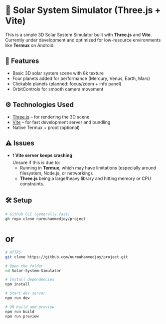 # 🌌 Solar System Simulator (Three.js + Vite)

This is a simple 3D Solar System Simulator built with **Three.js** and **Vite**.  
Currently under development and optimized for low-resource environments like **Termux** on Android.

## 🚀 Features

- Basic 3D solar system scene with 8k texture 
- Four planets added for performance (Mercury, Venus, Earth, Mars)
- Clickable planets (planned: focus/zoom + info panel)
- OrbitControls for smooth camera movement

## ⚙️ Technologies Used

- [Three.js](https://threejs.org/) – for rendering the 3D scene
- [Vite](https://vitejs.dev/) – for fast development server and bundling
- Native Termux + proot (optional)

## ⚠️ Issues

- ❗ **Vite server keeps crashing**  
  Unsure if this is due to:
  - Running in **Termux**, which may have limitations (especially around filesystem, Node.js, or networking).
  - **Three.js** being a large/heavy library and hitting memory or CPU constraints.
  

## 🛠️ Setup

```bash
# Github CLI (generally fast)
gh repo clone nurmuhammedjoy/project
```
# or
```bash
# HTTPS
git clone https://github.com/nurmuhammedjoy/project.git
```
```bash
# Open the folder 
cd Solar-System-Simulator

# Install dependencies
npm install

# Start dev server
npm run dev

# OR build and preview
npm run build
npm run preview
